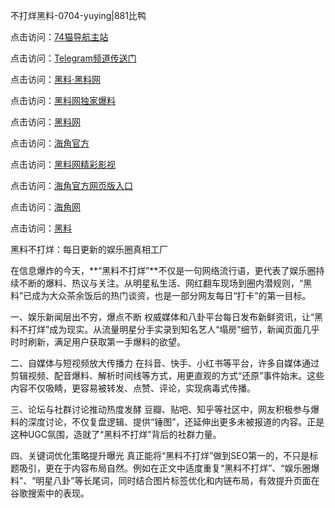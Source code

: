 不打烊黑料-0704-yuying|881比鸭

点击访问：<a href="https://74mao.com/">74猫导航主站</a>

点击访问：<a href="https://74mao.com/">Telegram频道传送门</a>

点击访问：<a href="https://heiliaolvzlu3.pages.dev">黑料·黑料网</a>

点击访问：<a href="https://heiliaoyvnrda.pages.dev">黑料网独家爆料</a>

点击访问：<a href="https://haef.pages.dev/">黑料网</a>

点击访问：<a href="https://gdas.pages.dev/">海角官方</a>

点击访问：<a href="https://sdfsh.pages.dev/">黑料网精彩影视</a>

点击访问：<a href="https://sdbsd.pages.dev/">海角官方网页版入口</a>

点击访问：<a href="https://ert-6he.pages.dev/">海角网</a>

点击访问：<a href="https://gbs-3wd.pages.dev/">黑料</a>

黑料不打烊：每日更新的娱乐圈真相工厂

在信息爆炸的今天，**“黑料不打烊”**不仅是一句网络流行语，更代表了娱乐圈持续不断的爆料、热议与关注。从明星私生活、网红翻车现场到圈内潜规则，“黑料”已成为大众茶余饭后的热门谈资，也是一部分网友每日“打卡”的第一目标。

一、娱乐新闻层出不穷，爆点不断
权威媒体和八卦平台每日发布新鲜资讯，让“黑料不打烊”成为现实。从流量明星分手实录到知名艺人“塌房”细节，新闻页面几乎时时刷新，满足用户获取第一手爆料的欲望。

二、自媒体与短视频放大传播力
在抖音、快手、小红书等平台，许多自媒体通过剪辑视频、配音爆料、解析时间线等方式，用更直观的方式“还原”事件始末。这些内容不仅吸睛，更容易被转发、点赞、评论，实现病毒式传播。

三、论坛与社群讨论推动热度发酵
豆瓣、贴吧、知乎等社区中，网友积极参与爆料的深度讨论，不仅复盘逻辑、提供“锤图”，还延伸出更多未被报道的内容。正是这种UGC氛围，造就了“黑料不打烊”背后的社群力量。

四、关键词优化策略提升曝光
真正能将“黑料不打烊”做到SEO第一的，不只是标题吸引，更在于内容布局自然。例如在正文中适度重复“黑料不打烊”、“娱乐圈爆料”、“明星八卦”等长尾词，同时结合图片标签优化和内链布局，有效提升页面在谷歌搜索中的表现。
